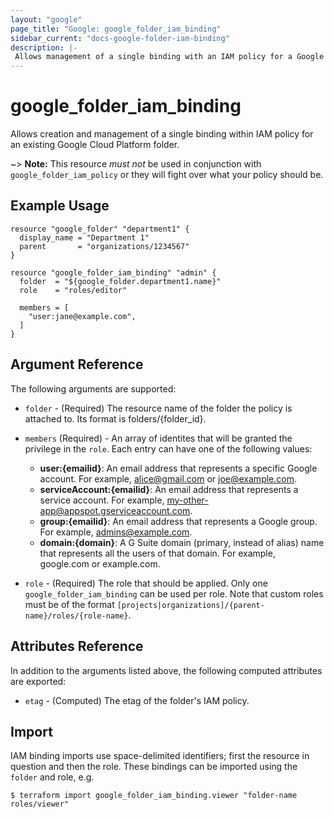 ```yaml
---
layout: "google"
page_title: "Google: google_folder_iam_binding"
sidebar_current: "docs-google-folder-iam-binding"
description: |-
 Allows management of a single binding with an IAM policy for a Google Cloud Platform folder.
---
```


# google\_folder\_iam\_binding

Allows creation and management of a single binding within IAM policy for
an existing Google Cloud Platform folder.

~> **Note:** This resource _must not_ be used in conjunction with
   `google_folder_iam_policy` or they will fight over what your policy
   should be.

## Example Usage

```hcl
resource "google_folder" "department1" {
  display_name = "Department 1"
  parent       = "organizations/1234567"
}

resource "google_folder_iam_binding" "admin" {
  folder  = "${google_folder.department1.name}"
  role    = "roles/editor"

  members = [
    "user:jane@example.com",
  ]
}
```

## Argument Reference

The following arguments are supported:

* `folder` - (Required) The resource name of the folder the policy is attached to. Its format is folders/{folder_id}.

* `members` (Required) - An array of identites that will be granted the privilege in the `role`.
  Each entry can have one of the following values:
  * **user:{emailid}**: An email address that represents a specific Google account. For example, alice@gmail.com or joe@example.com.
  * **serviceAccount:{emailid}**: An email address that represents a service account. For example, my-other-app@appspot.gserviceaccount.com.
  * **group:{emailid}**: An email address that represents a Google group. For example, admins@example.com.
  * **domain:{domain}**: A G Suite domain (primary, instead of alias) name that represents all the users of that domain. For example, google.com or example.com.

* `role` - (Required) The role that should be applied. Only one
    `google_folder_iam_binding` can be used per role. Note that custom roles must be of the format
    `[projects|organizations]/{parent-name}/roles/{role-name}`.

## Attributes Reference

In addition to the arguments listed above, the following computed attributes are
exported:

* `etag` - (Computed) The etag of the folder's IAM policy.

## Import

IAM binding imports use space-delimited identifiers; first the resource in question and then the role.  These bindings can be imported using the `folder` and role, e.g.

```
$ terraform import google_folder_iam_binding.viewer "folder-name roles/viewer"
```
